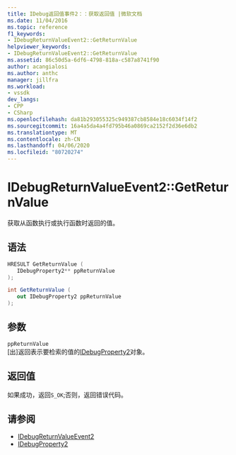 ```yaml
---
title: IDebug返回值事件2：：获取返回值 |微软文档
ms.date: 11/04/2016
ms.topic: reference
f1_keywords:
- IDebugReturnValueEvent2::GetReturnValue
helpviewer_keywords:
- IDebugReturnValueEvent2::GetReturnValue
ms.assetid: 86c50d5a-6df6-4798-818a-c587a8741f90
author: acangialosi
ms.author: anthc
manager: jillfra
ms.workload:
- vssdk
dev_langs:
- CPP
- CSharp
ms.openlocfilehash: da81b293055325c949387cb8584e18c6034f14f2
ms.sourcegitcommit: 16a4a5da4a4fd795b46a0869ca2152f2d36e6db2
ms.translationtype: MT
ms.contentlocale: zh-CN
ms.lasthandoff: 04/06/2020
ms.locfileid: "80720274"
---
```

# <a name="idebugreturnvalueevent2getreturnvalue"></a>IDebugReturnValueEvent2::GetReturnValue
获取从函数执行或执行函数时返回的值。

## <a name="syntax"></a>语法

```cpp
HRESULT GetReturnValue ( 
   IDebugProperty2** ppReturnValue
);
```

```csharp
int GetReturnValue ( 
   out IDebugProperty2 ppReturnValue
);
```

## <a name="parameters"></a>参数
`ppReturnValue`\
[出]返回表示要检索的值的[IDebugProperty2](../../../extensibility/debugger/reference/idebugproperty2.md)对象。

## <a name="return-value"></a>返回值
 如果成功，返回`S_OK`;否则，返回错误代码。

## <a name="see-also"></a>请参阅
- [IDebugReturnValueEvent2](../../../extensibility/debugger/reference/idebugreturnvalueevent2.md)
- [IDebugProperty2](../../../extensibility/debugger/reference/idebugproperty2.md)
